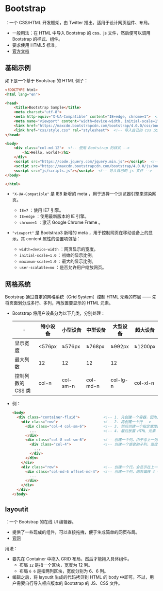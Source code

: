 # Bootstrap

：一个 CSS/HTML 开发框架，由 Twitter 推出。适用于设计网页组件、布局。
- 一般用法：在 HTML 中导入 Bootstrap 的 css、js 文件，然后便可以调用 Bootstrap 的样式、组件。
- 要求使用 HTML5 标准。
- [官方文档](https://v4.bootcss.com/docs/getting-started/introduction/)

## 基础示例

如下是一个基于 Bootstrap 的 HTML 例子：

```html
<!DOCTYPE html>
<html lang="en">

<head>
	<title>Bootstrap Sample</title>
    <meta charset="utf-8">
    <meta http-equiv="X-UA-Compatible" content="IE=edge, chrome=1">  <!-- 用于兼容 IE 浏览器 -->
    <meta name="viewport" content="width=device-width, initial-scale=1">  <!-- 控制网页在移动设备上的显示 -->
	<link href="https://maxcdn.bootstrapcdn.com/bootstrap/4.0.0/css/bootstrap.min.css" rel="stylesheet">  <!-- 导入 Bootstrap 的 css 文件 -->
	<link href="css/style.css" rel="stylesheet">  <!-- 导入自己的 css 文件 -->
</head>

<body>
	<div class="col-md-12">  <!-- 使用 Bootstrap 的样式 -->
		<h1>Hello, world!</h1>
	</div>
	<script src="https://code.jquery.com/jquery.min.js"></script>  <!-- 先导入 Bootstrap 的依赖 js 文件 -->
	<script src="https://maxcdn.bootstrapcdn.com/bootstrap/4.0.0/js/bootstrap.min.js"></script>  <!-- 导入 Bootstrap 的 js 文件 -->
	<script src="js/scripts.js"></script>  <!-- 导入自己的 js 文件 -->
</body>

</html>
```
- `"X-UA-Compatible"` 是 IE8 新增的 meta ，用于选择一个浏览器引擎来渲染网页。
  - `IE=7` ：使用 IE7 引擎。
  - `IE=edge` ：使用最新版本的 IE 引擎。
  - `chrome=1` ：激活 Google Chrome Frame 。

- `"viewport"` 是 Bootstrap3 新增的 meta ，用于控制网页在移动设备上的显示。其 content 属性的设置项包括：
  - `width=device-width` ：网页显示的宽度。
  - `initial-scale=1.0` ：初始的显示比例。
  - `maximum-scale=1.0` ：最大的显示比例。
  - `user-scalable=no` ：是否允许用户缩放网页。

## 网格系统

Bootstrap 通过自定的网格系统（Grid System）控制 HTML 元素的布局 —— 先将页面划分成多行、多列，再放置要显示的 HTML 元素。
- Bootstrap 将用户设备分为以下几类，分别处理：

  -|特小设备|小型设备|中型设备|大型设备|超大设备
  -|-|-|-|-|-
  显示宽度|<576px|≥576px|≥768px|≥992px|≥1200px
  最大列数|12|12|12|12
  控制列数的 CSS 类|col-n|col-sm-n|col-md-n|col-lg-n|col-xl-n

- 例：
  ```html
  <body>
    <div class="container-fluid">           <!-- 1. 先创建一个容器，因为只能在容器中划分网格 -->
      <div class="row">                     <!-- 2. 再创建一个行 -->
        <div class="col-4 col-sm-6">        <!-- 3. 然后创建一个指定宽度的列 -->
          ...                               <!-- 4. 最后放置 HTML 元素 -->
        </div>
        <div class="col-8 col-sm-6">        <!-- 创建一个列。由于与上一列加在一起的宽度不超过 12 ，会显示在同一行 -->
          <div class="col-4">               <!-- 创建一个嵌套的子列，宽度为上一列的 4/12 -->
            ...
          </div>
        </div>
      </div>
      <div class="row">                     <!-- 创建一个行。会显示在上一行之下 -->
        <div class="col-md-6 offset-md-4">  <!-- 创建一个列，向右偏移 4 -->
          ...
        </div>
      </div>
    </div>
  </body>
  ```

## layoutit

：一个 Bootstrap 的在线 UI 编辑器。
- 提供了一些现成的组件，可以直接拖拽，便于生成简单的网页布局。
- [官网](https://www.layoutit.com/build)

用法：
- 要先在 Container 中拖入 GRID 布局，然后才能拖入具体组件。
  - 布局 `12` 是指一个区块，宽度为 12 列。
  - 布局 `6 6` 是指两列区块，宽度分别为 6、6 列。
- 编辑之后，将 layoutit 生成的代码拷贝到 HTML 的 body 中即可。不过，用户需要自行导入相应版本的 Bootstrap 的 JS、CSS 文件。
